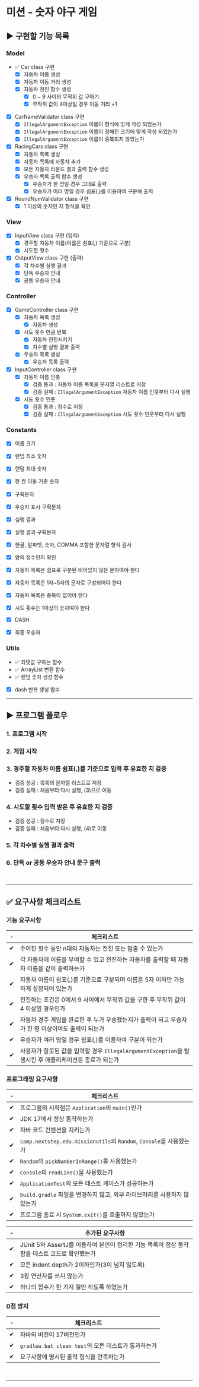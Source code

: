# 미션 - 숫자 야구 게임

## ▶️ 구현할 기능 목록

### Model
- ✅ Car class 구현
    - [x] 자동차 이름 생성
    - [x] 자동차 이동 거리 생성
    - [x] 자동차 전진 함수 생성
      - [x] 0 ~ 9 사이의 무작위 값 구하기
      - [x] 무작위 값이 4이상일 경우 이동 거리 +1
- [x] CarNameValidator class 구현
    - [x] `IllegalArgumentException` 이름이 형식에 맞게 작성 되었는가
    - [x] `IllegalArgumentException` 이름이 정해진 크기에 맞게 작성 되었는가
    - [x] `IllegalArgumentException` 이름이 중복되지 않았는가
- [x] RacingCars class 구현
    - [x] 자동차 목록 생성
    - [x] 자동차 목록에 자동차 추가
    - [x] 모든 자동차 라운드 결과 출력 함수 생성
    - [x] 우승자 목록 출력 함수 생성
      - [x] 우승자가 한 명일 경우 그대로 출력
      - [x] 우승자가 여러 명일 경우 쉼표(,)를 이용하여 구분해 출력
- [x] RoundNumValidator class 구현
    - [x] 1 이상의 숫자인 지 형식을 확인

### View
- [x] InputView class 구현 (입력)
  - [x] 경주할 자동차 이름(이름은 쉼표(,) 기준으로 구분)
  - [x] 시도할 횟수
- [x] OutputView class 구현 (출력)
    - [x] 각 차수별 실행 결과
    - [x] 단독 우승자 안내
    - [x] 공동 우승자 안내
    
### Controller
- [x] GameController class 구현
    - [x] 자동차 목록 생성
      - [x] 자동차 생성
    - [x] 시도 횟수 만큼 반복
      - [x] 자동차 전진시키기
      - [x] 차수별 실행 결과 출력
    - [x] 우승자 목록 생성
      - [x] 우승자 목록 출력

- [x] InputController class 구현
  - [x] 자동차 이름 인풋
    - [x] 검증 통과 : 자동차 이름 목록을 문자열 리스트로 저장
    - [x] 검증 실패 : `IllegalArgumentException` 자동차 이름 인풋부터 다시 실행
  - [x] 시도 횟수 인풋
    - [x] 검증 통과 : 정수로 저장
    - [x] 검증 실패 : `IllegalArgumentException` 시도 횟수 인풋부터 다시 실행
  
### Constants
- [x] 이름 크기
- [x] 랜덤 최소 숫자
- [x] 랜덤 최대 숫자
- [x] 한 칸 이동 기준 숫자

- [x] 구획문자
- [x] 우승자 표시 구획문자
- [x] 실행 결과
- [x] 실행 결과 구획문자

- [x] 한글, 알파벳, 숫자, COMMA 포함한 문자열 형식 검사
- [x] 양의 정수인지 확인

- [x] 자동차 목록은 쉼표로 구분된 비어있지 않은 문자여야 한다
- [x] 자동차 목록은 1자~5자의 문자로 구성되어야 한다
- [x] 자동차 목록은 중복이 없어야 한다
- [x] 시도 횟수는 1이상의 숫자여야 한다
- [x] DASH

- [x] 최종 우승자

### Utils
- ✅ 최댓값 구하는 함수
- ✅ ArrayList 변환 함수
- ✅ 랜덤 숫자 생성 함수
- [x] dash 반복 생성 함수

---

## ▶️ 프로그램 플로우

### 1. 프로그램 시작
### 2. 게임 시작
### 3. 경주할 자동차 이름 쉼표(,)를 기준으로 입력 후 유효한 지 검증
- 검증 성공 : 목록의 문자열 리스트로 저장
- 검증 실패 : 처음부터 다시 실행, (3)으로 이동
### 4. 시도할 횟수 입력 받은 후 유효한 지 검증
- 검증 성공 : 정수로 저장
- 검증 실패 : 처음부터 다시 실행, (4)로 이동
### 5. 각 차수별 실행 결과 출력
### 6. 단독 or 공동 우승자 안내 문구 출력

<br>

---

## ✅ 요구사항 체크리스트

### 기능 요구사항
|-|체크리스트|
|-|---|
|✔|주어진 횟수 동안 n대의 자동차는 전진 또는 멈출 수 있는가|
|✔|각 자동차에 이름을 부여할 수 있고 전진하는 자동차를 출력할 때 자동차 이름을 같이 출력하는가|
|✔|자동차 이름이 쉼표(,)를 기준으로 구분되며 이름은 5자 이하만 가능하게 설정되어 있는가|
|✔|전진하는 조건은 0에서 9 사이에서 무작위 값을 구한 후 무작위 값이 4 이상일 경우인가|
|✔|자동차 경주 게임을 완료한 후 누가 우승했는지가 출력이 되고 우승자가 한 명 이상이여도 출력이 되는가|
|✔|우승자가 여러 명일 경우 쉼표(,)를 이용하여 구분이 되는가|
|✔|사용자가 잘못된 값을 입력할 경우 `IllegalArgumentException`을 발생시킨 후 애플리케이션은 종료가 되는가|

### 프로그래밍 요구사항
|-| 체크리스트                                                        |
|-|--------------------------------------------------------------|
|✔| 프로그램의 시작점은 `Application`의 `main()`인가                         |
|✔| JDK 17에서 정상 동작하는가                                            |
|✔| 자바 코드 컨벤션을 지키는가                                              |
|✔| `camp.nextstep.edu.missionutils`의 `Random`, `Console`을 사용했는가 |
|✔| `Random`의 `pickNumberInRange()`를 사용했는가                       |
|✔| `Console`의 `readLine()`을 사용했는가                               |
|✔| `ApplicationTest`의 모든 테스트 케이스가 성공하는가                         |
|✔| `build.gradle` 파일을 변경하지 않고, 외부 라이브러리를 사용하지 않았는가              |
|✔| 프로그램 종료 시 `System.exit()`를 호출하지 않았는가                         |

|-| 추가된 요구사항                                                       |
|-| -------------------------------------------------------------- |
|✔| JUnit 5와 AssertJ를 이용하여 본인이 정리한 기능 목록이 정상 동작함을 테스트 코드로 확인했는가    |
|✔| 모든 indent depth가 2이하인가(3이 넘지 않도록)                              |
|✔| 3항 연산자를 쓰지 않는가                                                 |
|✔| 하나의 함수가 한 가지 일만 하도록 하였는가                                       |

### 0점 방지
|-| 체크리스트                                   |
|-|-----------------------------------------|
|✔| 자바의 버전이 17버전인가                          |
|✔| `gradlew.bat clean test`의 모든 테스트가 통과하는가 |
|✔| 요구사항에 명시된 출력 형식을 만족하는가                  |


<br>

---